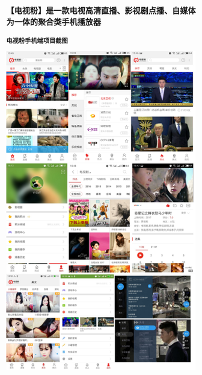 ## 【电视粉】是一款电视高清直播、影视剧点播、自媒体为一体的聚合类手机播放器
### 电视粉手机端项目截图
![tvfan1.png](https://raw.githubusercontent.com/sharpayzara/showreel/master/res/tvfan1.png)
![tvfan2.jpg](https://raw.githubusercontent.com/sharpayzara/showreel/master/res/tvfan2.jpg)
![tvfan3.jpg](https://raw.githubusercontent.com/sharpayzara/showreel/master/res/tvfan3.jpg)
